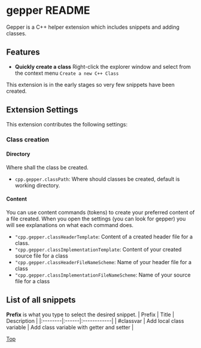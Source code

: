 # gepper README

Gepper is a C++ helper extension which includes snippets and adding classes.

## Features
 * **Quickly create a class** Right-click the explorer window and select from the context menu `Create a new C++ Class`

This extension is in the early stages so very few snippets have been created.


## Extension Settings

This extension contributes the following settings:

### Class creation

#### Directory
Where shall the class be created.
* `cpp.gepper.classPath`: Where should classes be created, default is working directory.

#### Content

You can use content commands (tokens) to create your preferred content of a file created.
When you open the settings (you can look for gepper) you will see explanations on what each command does.

* `"cpp.gepper.classHeaderTemplate`: Content of a created header file for a class.
* `"cpp.gepper.classImplementationTemplate`: Content of your created source file for a class
* `"cpp.gepper.classHeaderFileNameScheme`: Name of your header file  for a class
* `"cpp.gepper.classImplementationFileNameScheme`: Name of your source  file for a class

## List of all snippets

**Prefix** is what you type to select the desired snippet.
| Prefix  | Title | Description |
|:--------|:------|:------------|
| #classvar | Add local class variable | Add class variable with getter and setter |


[Top](#gepper-readme)
